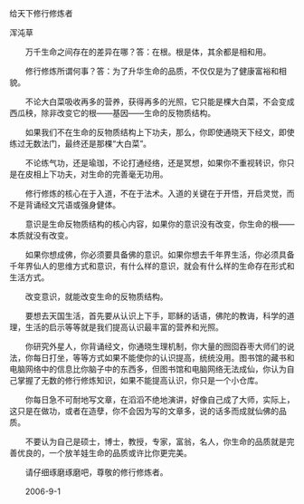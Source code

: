 给天下修行修炼者

浑沌草


　　万千生命之间存在的差异在哪？答：在根。根是体，其余都是相和用。

　　修行修炼所谓何事？答：为了升华生命的品质，不仅仅是为了健康富裕和相貌。

　　不论大白菜吸收再多的营养，获得再多的光照，它只能是棵大白菜，不会变成西瓜秧，除非改变它的根——基因——生命的反物质结构。

　　如果我们不在生命的反物质结构上下功夫，那么，你即使通晓天下经文，即使练过无数法门，最终还是那棵“大白菜”。

　　不论练气功，还是瑜珈，不论打通经络，还是冥想，如果你不重视转识，你只是在皮相上下功夫，对生命的完善毫无功用。

　　修行修炼的核心在于入道，不在于法术。入道的关键在于开悟，开启灵觉，而不是背诵经文咒语或强身健体。

　　意识是生命反物质结构的核心内容，如果你的意识没有改变，你生命的根——本质就没有改变。

　　如果你想成佛，你必须要具备佛的意识。如果你想去千年界生活，你必须具备千年界仙人的思维方式和意识，有什么样的意识，就会有什么样的生命存在形式和生活方式。

　　改变意识，就能改变生命的反物质结构。

　　要想去天国生活，首先要从认识上下手，耶稣的话语，佛陀的教诲，科学的道理，生活的启示等等就是我们提高认识最丰富的营养和光照。

　　你研究外星人，你背诵经文，你通晓生理机制，你大量的囫囵吞枣大师们的说法，你每日打坐，等等方式如果不能使你的认识提高，统统没用。图书馆的藏书和电脑网络中的信息比你脑子中的东西多，但图书馆和电脑网络无法成仙，你认为自己掌握了无数的修行修炼知识，如果不能提高认识，你只是一个小仓库。

　　你每日急不可耐地写文章，在滔滔不绝地演讲，好像自己成了大师，实际上，这只是在做功，或者在造孽，你不会因为写的文章多，说的话多而成就仙佛的品质。

　　不要认为自己是硕士，博士，教授，专家，富翁，名人，你生命的品质就是完善优良的，一个放羊娃生命的品质或许比你更完美。

　　请仔细琢磨琢磨吧，尊敬的修行修炼者。

　　2006-9-1



